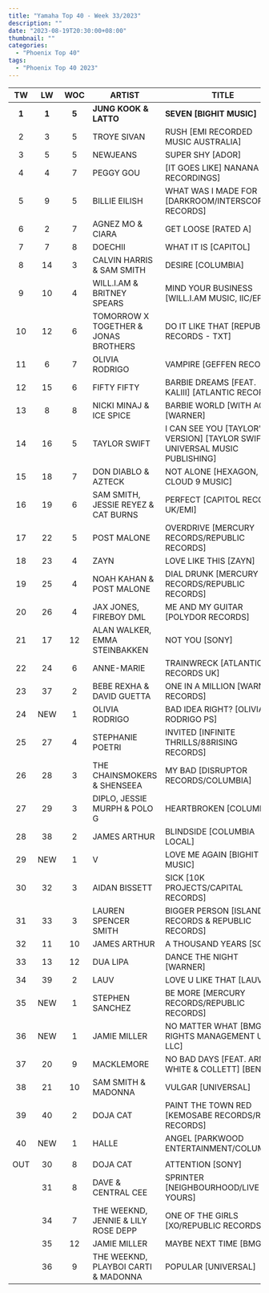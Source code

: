 ```yaml
---
title: "Yamaha Top 40 - Week 33/2023"
description: ""
date: "2023-08-19T20:30:00+08:00"
thumbnail: ""
categories:
  - "Phoenix Top 40"
tags:
  - "Phoenix Top 40 2023"
---
```

<!--more-->
|TW|LW|WOC|ARTIST|TITLE|PEAK|
|:---:|:---:|:---:|---|---|:---:|
|**1**|**1**|**5**|**JUNG KOOK & LATTO**|**SEVEN [BIGHIT MUSIC]**|**1**|
|2|3|5|TROYE SIVAN|RUSH [EMI RECORDED MUSIC AUSTRALIA]|2|
|3|5|5|NEWJEANS|SUPER SHY [ADOR]|3|
|4|4|7|PEGGY GOU|[IT GOES LIKE] NANANA [XL RECORDINGS]|1|
|5|9|5|BILLIE EILISH|WHAT WAS I MADE FOR [DARKROOM/INTERSCOPE RECORDS]|5|
|6|2|7|AGNEZ MO & CIARA|GET LOOSE [RATED A]|2|
|7|7|8|DOECHII|WHAT IT IS [CAPITOL]|7|
|8|14|3|CALVIN HARRIS & SAM SMITH|DESIRE [COLUMBIA]|8|
|9|10|4|WILL.I.AM & BRITNEY SPEARS|MIND YOUR BUSINESS [WILL.I.AM MUSIC, IIC/EPIC]|9|
|10|12|6|TOMORROW X TOGETHER & JONAS BROTHERS|DO IT LIKE THAT [REPUBLIC RECORDS - TXT]|10|
|11|6|7|OLIVIA RODRIGO|VAMPIRE [GEFFEN RECORDS]|4|
|12|15|6|FIFTY FIFTY|BARBIE DREAMS [FEAT. KALIII] [ATLANTIC RECORDS]|12|
|13|8|8|NICKI MINAJ & ICE SPICE|BARBIE WORLD [WITH AQUA] [WARNER]|8|
|14|16|5|TAYLOR SWIFT|I CAN SEE YOU [TAYLOR'S VERSION] [TAYLOR SWIFT, UNIVERSAL MUSIC PUBLISHING]|14|
|15|18|7|DON DIABLO & AZTECK|NOT ALONE [HEXAGON, CLOUD 9 MUSIC]|15|
|16|19|6|SAM SMITH, JESSIE REYEZ & CAT BURNS|PERFECT [CAPITOL RECORDS UK/EMI]|16|
|17|22|5|POST MALONE|OVERDRIVE [MERCURY RECORDS/REPUBLIC RECORDS]|17|
|18|23|4|ZAYN|LOVE LIKE THIS [ZAYN]|18|
|19|25|4|NOAH KAHAN & POST MALONE|DIAL DRUNK [MERCURY RECORDS/REPUBLIC RECORDS]|19|
|20|26|4|JAX JONES, FIREBOY DML|ME AND MY GUITAR [POLYDOR RECORDS]|20|
|21|17|12|ALAN WALKER, EMMA STEINBAKKEN|NOT YOU [SONY]|1|
|22|24|6|ANNE-MARIE|TRAINWRECK [ATLANTIC RECORDS UK]|22|
|23|37|2|BEBE REXHA & DAVID GUETTA|ONE IN A MILLION [WARNER RECORDS]|23|
|24|NEW|1|OLIVIA RODRIGO|BAD IDEA RIGHT? [OLIVIA RODRIGO PS]|24|
|25|27|4|STEPHANIE POETRI|INVITED [INFINITE THRILLS/88RISING RECORDS]|25|
|26|28|3|THE CHAINSMOKERS & SHENSEEA|MY BAD [DISRUPTOR RECORDS/COLUMBIA]|26|
|27|29|3|DIPLO, JESSIE MURPH & POLO G|HEARTBROKEN [COLUMBIA]|27|
|28|38|2|JAMES ARTHUR|BLINDSIDE [COLUMBIA LOCAL]|28|
|29|NEW|1|V|LOVE ME AGAIN [BIGHIT MUSIC]|29|
|30|32|3|AIDAN BISSETT|SICK [10K PROJECTS/CAPITAL RECORDS]|30|
|31|33|3|LAUREN SPENCER SMITH|BIGGER PERSON [ISLAND RECORDS & REPUBLIC RECORDS]|31|
|32|11|10|JAMES ARTHUR|A THOUSAND YEARS [SONY]|3|
|33|13|12|DUA LIPA|DANCE THE NIGHT [WARNER]|4|
|34|39|2|LAUV|LOVE U LIKE THAT [LAUV]|34|
|35|NEW|1|STEPHEN SANCHEZ|BE MORE [MERCURY RECORDS/REPUBLIC RECORDS]|35|
|36|NEW|1|JAMIE MILLER|NO MATTER WHAT [BMG RIGHTS MANAGEMENT US LLC]|36|
|37|20|9|MACKLEMORE|NO BAD DAYS [FEAT. ARMANI WHITE & COLLETT] [BENDO]|15|
|38|21|10|SAM SMITH & MADONNA|VULGAR [UNIVERSAL]|1|
|39|40|2|DOJA CAT|PAINT THE TOWN RED [KEMOSABE RECORDS/RCA RECORDS]|39|
|40|NEW|1|HALLE|ANGEL [PARKWOOD ENTERTAINMENT/COLUMBIA]|40|
|||||||
|OUT|30|8|DOJA CAT|ATTENTION [SONY]|20|
||31|8|DAVE & CENTRAL CEE|SPRINTER [NEIGHBOURHOOD/LIVE YOURS]|21
||34|7|THE WEEKND, JENNIE & LILY ROSE DEPP|ONE OF THE GIRLS [XO/REPUBLIC RECORDS]|24|
||35|12|JAMIE MILLER|MAYBE NEXT TIME [BMG]|8|
||36|9|THE WEEKND, PLAYBOI CARTI & MADONNA|POPULAR [UNIVERSAL]|17|